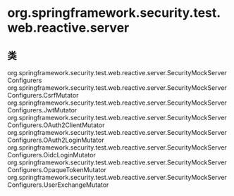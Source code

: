 # org.springframework.security.test.web.reactive.server

## 类

org.springframework.security.test.web.reactive.server.SecurityMockServerConfigurers
org.springframework.security.test.web.reactive.server.SecurityMockServerConfigurers.CsrfMutator
org.springframework.security.test.web.reactive.server.SecurityMockServerConfigurers.JwtMutator
org.springframework.security.test.web.reactive.server.SecurityMockServerConfigurers.OAuth2ClientMutator
org.springframework.security.test.web.reactive.server.SecurityMockServerConfigurers.OAuth2LoginMutator
org.springframework.security.test.web.reactive.server.SecurityMockServerConfigurers.OidcLoginMutator
org.springframework.security.test.web.reactive.server.SecurityMockServerConfigurers.OpaqueTokenMutator
org.springframework.security.test.web.reactive.server.SecurityMockServerConfigurers.UserExchangeMutator




